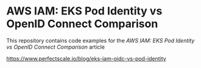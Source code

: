 # AWS IAM: EKS Pod Identity vs OpenID Connect Comparison

This repository contains code examples for the *AWS IAM: EKS Pod Identity vs OpenID Connect Comparison* article

https://www.perfectscale.io/blog/eks-iam-oidc-vs-pod-identity